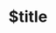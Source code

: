 ---
title: $title
second_title: .NET API 참조용 Aspose.Tasks
description: $description
type: docs
weight: $weight
url: /ko/net/$ref/
---